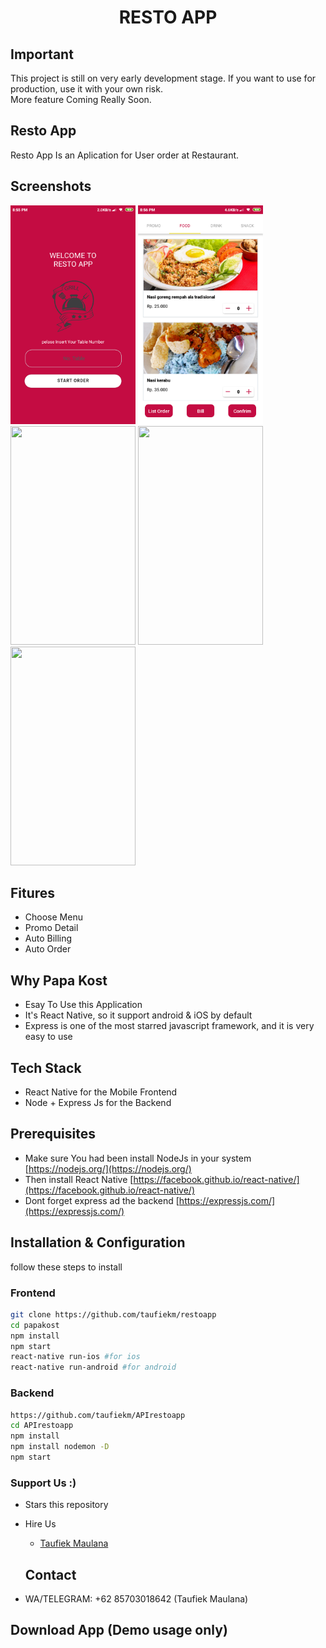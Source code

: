 <h1 align="center">
  RESTO APP
</h1>

## Important 

This project is still on very early development stage. If you want to use for production, use it with your own risk.
<br>More feature Coming Really Soon.

## Resto App
Resto App Is an Aplication for User order at Restaurant.

## Screenshots

<p float="left">
  <img src="./src/images/firstpage.png" width="200" height="350" />

  <img src="./src/images/menupage.png" width="200" height="350" />

  <img src="./image/orderlist.PNG" width="200" height="350" />

  <img src="./image/billpage.PNG" width="200" height="350" />

  <img src="./image/endpage.PNG" width="200" height="350" />
</p>

## Fitures

- Choose Menu
- Promo Detail
- Auto Billing
- Auto Order


## Why Papa Kost

- Esay To Use this Application
- It's React Native, so it support android & iOS by default
- Express is one of the most starred javascript framework, and it is very easy to use

## Tech Stack

- React Native for the Mobile Frontend
- Node + Express Js for the Backend

## Prerequisites

- Make sure You had been install NodeJs in your system [https://nodejs.org/](https://nodejs.org/)
- Then install React Native [https://facebook.github.io/react-native/](https://facebook.github.io/react-native/)
- Dont forget express ad the backend [https://expressjs.com/](https://expressjs.com/)

## Installation & Configuration

follow these steps to install

### Frontend

```bash
git clone https://github.com/taufiekm/restoapp
cd papakost
npm install
npm start
react-native run-ios #for ios
react-native run-android #for android
```



### Backend

```bash
https://github.com/taufiekm/APIrestoapp
cd APIrestoapp
npm install
npm install nodemon -D
npm start
```

### Support Us :)

- Stars this repository
- Hire Us

  * [Taufiek Maulana](https://www.linkedin.com/in/taufiek-maulana-30ba74137/)

  ## Contact

- WA/TELEGRAM: +62 85703018642 (Taufiek Maulana)

## Download App (Demo usage only)
